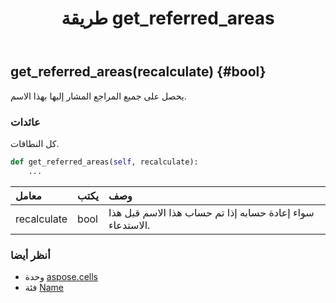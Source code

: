 ﻿---
title: طريقة get_referred_areas
second_title: Aspose.Cells for Python via .NET API المراجع
description:
type: docs
weight: 40
url: /ar/python-net/aspose.cells/name/get_referred_areas/
is_root: false
---
##  get_referred_areas(recalculate) {#bool}
يحصل على جميع المراجع المشار إليها بهذا الاسم.


###  عائدات

كل النطاقات.


```python
def get_referred_areas(self, recalculate):
    ...
```


| معامل| يكتب| وصف|
| :- | :- | :- |
| recalculate | bool | سواء إعادة حسابه إذا تم حساب هذا الاسم قبل هذا الاستدعاء.|



###  أنظر أيضا
* وحدة [aspose.cells](../../)
* فئة [Name](/cells/ar/python-net/aspose.cells/name)
